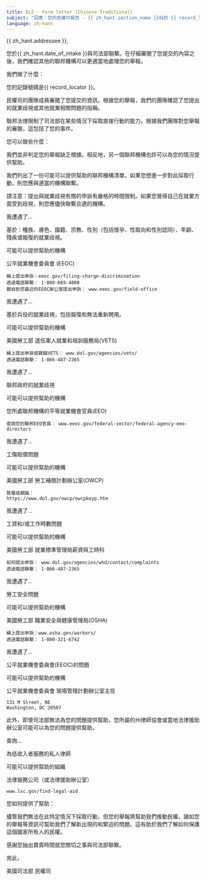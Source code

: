 ```yaml
---
title: ELS - Form letter (Chinese Traditional)
subject: "回應：您的民權司報告 - {{ zh_hant.section_name }}科的 {{ record_locator }}"
language: zh-hant
---
```

{{ zh_hant.addressee }},

您於{{ zh_hant.date_of_intake }}與司法部聯繫。在仔細審閱了您提交的內容之後，我們確認其他的聯邦機構可以更適當地處理您的舉報。

我們做了什麼：

您的記錄號碼是{{ record_locator }}。

民權司的團隊成員審閱了您提交的資訊。根據您的舉報，我們的團隊確認了您提出的就業歧視或其他就業相關問題的指稱。

聯邦法律限制了司法部在某些情況下採取直接行動的能力。根據我們團隊對您舉報的審閱，這包括了您的事件。

您可以做些什麼：

我們並非判定您的舉報缺乏根據。相反地，另一個聯邦機構也許可以為您的情況提供幫助。

我們列出了一份可能可以提供幫助的聯邦機構清單。如果您想進一步對此採取行動，則您應與適當的機構聯繫。

請注意：提出與就業歧視有關的申訴有嚴格的時間限制。如果您覺得自己在就業方面受到歧視，則您應儘快聯繫合適的機構。

我遭遇了...

基於：種族、膚色、國籍、宗教、性別（包括懷孕、性取向和性別認同）、年齡、殘疾或報復的就業歧視。

可能可以提供幫助的機構

公平就業機會委員會 (EEOC)

    線上提出申訴：eeoc.gov/filing-charge-discrimination
    透過電話聯繫： 1-800-669-4000
    親自到您最近的EEOC辦公室提出申訴： www.eeoc.gov/field-office

我遭遇了...

基於兵役的就業歧視，包括報復和無法重新聘用。

可能可以提供幫助的機構

美國勞工部
退伍軍人就業和培訓服務局(VETS)

    線上提出申訴或親臨VETS： www.dol.gov/agencies/vets/
    透過電話聯繫： 1-866-487-2365

我遭遇了...

聯邦政府的就業歧視

可能可以提供幫助的機構

您所處聯邦機構的平等就業機會官員(EEO)

    查詢您的聯邦EEO官員： www.eeoc.gov/federal-sector/federal-agency-eeo-directors

我遭遇了...

工傷賠償問題

可能可以提供幫助的機構

美國勞工部
勞工補償計劃辦公室(OWCP)

    致電或親臨：
    https://www.dol.gov/owcp/owcpkeyp.htm

我遭遇了...

工資和/或工作時數問題

可能可以提供幫助的機構

美國勞工部
就業標準管理局薪資與工時科

    如何提出申訴： www.dol.gov/agencies/whd/contact/complaints
    透過電話聯繫： 1-866-487-2365

我遭遇了...

勞工安全問題

可能可以提供幫助的機構

美國勞工部
職業安全與健康管理局(OSHA)

    線上提出申訴：www.osha.gov/workers/
    透過電話聯繫： 1-800-321-6742

我遭遇了...

公平就業機會委員會(EEOC)的問題

可能可以提供幫助的機構

公平就業機會委員會
現場管理計劃辦公室主任

    131 M Street, NE
    Washington, DC 20507

此外，即使司法部無法為您的問題提供幫助，您所屬的州律師協會或當地法律援助辦公室可能可以為您的問題提供幫助。

查詢...

為低收入者服務的私人律師

可能可以提供幫助的組織

法律服務公司（或法律援助辦公室）

    www.lsc.gov/find-legal-aid

您如何提供了幫助：

儘管我們無法在此特定情況下採取行動，但您的舉報將幫助我們推動民權。諸如您的舉報等資訊可幫助我們了解新出現的和緊迫的問題。這有助於我們了解如何保護這個國家所有人的民權。

感謝您抽出寶貴時間就您關切之事與司法部聯繫。

耑此，

美國司法部
民權司
